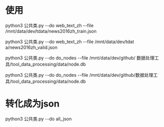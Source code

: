 

# 使用
python3 公共类.py --do web_text_zh --file /mnt/data/dev/tdata/news2016zh_train.json

python3 公共类.py --do web_text_zh --file /mnt/data/dev/tdat
a/news2016zh_valid.json


python3 公共类.py --do do_nodes --file /mnt/data/dev/github/
数据处理工具/tool_data_processing/data/node.db


python3 公共类.py --do do_nodes --file /mnt/data/dev/github/数据处理工具/tool_data_processing/data/node.db

# 转化成为json
python3 公共类.py --do all_json